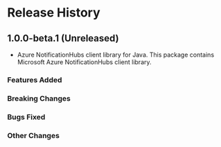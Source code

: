 # Release History

## 1.0.0-beta.1 (Unreleased)

- Azure NotificationHubs client library for Java. This package contains Microsoft Azure NotificationHubs client library.

### Features Added

### Breaking Changes

### Bugs Fixed

### Other Changes
